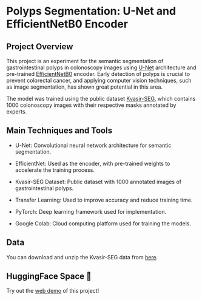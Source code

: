 # Polyps Segmentation: U-Net and EfficientNetB0 Encoder

## Project Overview
This project is an experiment for the semantic segmentation of gastrointestinal polyps in colonoscopy images using [U-Net](https://arxiv.org/abs/1505.04597) architecture and pre-trained [EfficientNetB0](https://arxiv.org/abs/1905.11946) encoder. Early detection of polyps is crucial to prevent colorectal cancer, and applying computer vision techniques, such as image segmentation, has shown great potential in this area.

The model was trained using the public dataset [Kvasir-SEG](https://arxiv.org/abs/1911.07069), which contains 1000 colonoscopy images with their respective masks annotated by experts.

## Main Techniques and Tools
- U-Net: Convolutional neural network architecture for semantic segmentation.

- EfficientNet: Used as the encoder, with pre-trained weights to accelerate the training process.

- Kvasir-SEG Dataset: Public dataset with 1000 annotated images of gastrointestinal polyps.

- Transfer Learning: Used to improve accuracy and reduce training time.

- PyTorch: Deep learning framework used for implementation.

- Google Colab: Cloud computing platform used for training the models.

## Data
You can download and unzip the Kvasir-SEG data from [here](https://github.com/joliveiraas/kvasir-seg).

## HuggingFace Space 🤗
Try out the [web demo](https://huggingface.co/spaces/joliveiraas/kvasir_polyp_seg) of this project! 
